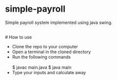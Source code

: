 # simple-payroll
Simple payroll system implemented using java swing.

<br>
<img src="">
<br>
# How to use
<ul>
  <li>Clone the repo to your computer</li>
  <li>Open a terminal in the cloned directory</li>
  <li>Run the following commands</li>
  <br>
    $ javac main.java
    $ java main
  <br>
  <li>Type your inputs and calculate away</li>
</ul>

